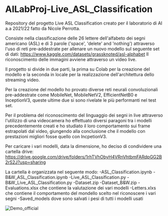 # AILabProj-Live_ASL_Classification
Repository del progetto Live ASL Classification creato per il laboratorio di AI a.a 2021/22 fatto da Nicole Perrotta.

Consiste nella classificazione delle 26 lettere dell'alfabeto dei segni americano (ASL) e di 3 parole ('space', 'delete' and 'nothing') attraverso l'uso di reti pre-addestrate per allenare un nuovo modello sul seguente set di dati: https://www.kaggle.com/datasets/grassknoted/asl-alphabet
Il riconoscimento delle immagini avviene attraverso un video live.

Il progetto si divide in due parti, la prima su Colab per la creazione del modello e la seconda in locale per la realizzazione dell'architettura dello streaming video. 

Per la creazione del modello ho provato diverse reti neurali convoluzionali pre-addestrate come MobileNet, MobileNetV2, EfficientNetB0 e InceptionV3, queste ultime due si sono rivelate le più performanti nel test set. 

Per il problema del riconoscimento del linguaggio dei segni in live attraverso l'utilizzo di una videocamera ho effettuato diversi paragoni tra i modelli precedentemente creati e ho studiato il loro comportamento sui frame estrapolati dal video, giungendo alla conclusione che il modello con prestazioni migliori fosse quello con IncpetionV3. 

Per caricare i vari modelli, data la dimensione, ho deciso di condividere una cartella drive: https://drive.google.com/drive/folders/1rhTVhObyH4VRnVhtbmFARdpGG2B2rS2J?usp=sharing

La cartella è organizzata nel seguente modo:
-ASL_Classification.ipynb
-B&W_ASL_Classification.ipynb
-Live_ASL_Classification.py
-B&W_Live_ASL_Classification.py
-Dataset.zip
-Dataset_B&W.zip
-Evaluations.xlsx che contiene la valutazione dei vari modelli
-Letters.xlxs che contiene il comportamento del mondello scelto nel riconoscere i vari segni 
-Saved_models dove sono salvati i pesi di tutti i modelli usati

![Demo_official](https://user-images.githubusercontent.com/101813915/189208663-992d2bd9-e033-4fdc-97db-a04733950b76.jpg)
